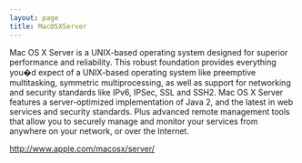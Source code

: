 ```yaml
---
layout: page
title: MacOSXServer
---
```




Mac OS X Server is a UNIX-based operating system designed for superior performance and reliability. This robust foundation provides everything you�d expect of a UNIX-based operating system like preemptive multitasking, symmetric multiprocessing, as well as support for networking and security standards like IPv6, IPSec, SSL and SSH2. Mac OS X Server features a server-optimized implementation of Java 2, and the latest in web services and security standards. Plus advanced remote management tools that allow you to securely manage and monitor your services from anywhere on your network, or over the Internet.

http://www.apple.com/macosx/server/


